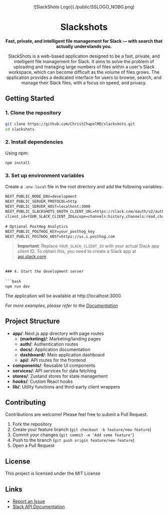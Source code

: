 <div align="center">
![SlackShots Logo](./public/SSLOGO_NOBG.png)

# Slackshots

**Fast, private, and intelligent file management for Slack — with search that actually understands you.**


SlackShots is a web-based application designed to be a fast, private, and intelligent file management for Slack. It aims to solve the problem of uploading and managing large numbers of files within a user's Slack workspace, which can become difficult as the volume of files grows. The application provides a dedicated interface for users to browse, search, and manage their Slack files, with a focus on speed, and privacy.
</div>


## Getting Started

### 1. Clone the repository

```bash
git clone https://github.com/ChristChapelMD/slackshots.git
cd slackshots
```

### 2. Install dependencies


Using npm:
```bash
npm install
```

### 3. Set up environment variables

Create a `.env.local` file in the root directory and add the following variables:

```
NEXT_PUBLIC_NODE_ENV=development
NEXT_PUBLIC_SERVER_PROTOCOL=http
NEXT_PUBLIC_SERVER_HOST=localhost:3000
NEXT_PUBLIC_SLACKSHOTS_OAUTH_CLIENT_URL=https://slack.com/oauth/v2/authorize?client_id=YOUR_SLACK_CLIENT_ID&scope=channels:history,channels:read,chat:write,files:read,files:write,groups:history,groups:read,im:read,mpim:read,users:read,users:read.email,channels:join&user_scope=

# Optional PostHog Analytics
NEXT_PUBLIC_POSTHOG_KEY=your_posthog_key
NEXT_PUBLIC_POSTHOG_HOST=https://us.i.posthog.com
```

> **Important**: Replace `YOUR_SLACK_CLIENT_ID` with your actual Slack app client ID. To obtain this, you need to create a Slack app at [api.slack.com](https://api.slack.com/apps).
```

### 4. Start the development server

```bash
npm run dev
```

The application will be available at http://localhost:3000.

_For more examples, please refer to the [Documentation](https://slackshots.app/docs)_

## Project Structure
- **app/**: Next.js app directory with page routes
  - **(marketing)/**: Marketing/landing pages
  - **auth/**: Authentication routes
  - **docs/**: Application documentation
  - **dashboard/**: Main application dashboard
  - **api/**: API routes for the frontend
- **components/**: Reusable UI components
- **services/**: API services for data fetching
- **stores/**: Zustand stores for state management
- **hooks/**: Custom React hooks
- **lib/**: Utility functions and third-party client wrappers

## Contributing

Contributions are welcome! Please feel free to submit a Pull Request.

1. Fork the repository
2. Create your feature branch (`git checkout -b feature/new-feature`)
3. Commit your changes (`git commit -m 'Add some feature'`)
4. Push to the branch (`git push origin feature/new-feature`)
5. Open a Pull Request

## License

This project is licensed under the MIT License

## Links
- [Report an Issue](https://github.com/ChristChapelMD/slackshots/issues)
- [Slack API Documentation](https://api.slack.com/docs)
